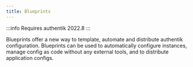 ```yaml
---
title: Blueprints
---
```


:::info
Requires authentik 2022.8
:::

Blueprints offer a new way to template, automate and distribute authentik configuration. Blueprints can be used to automatically configure instances, manage config as code without any external tools, and to distribute application configs.

